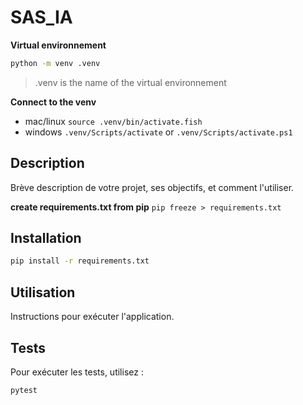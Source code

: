 # SAS_IA 
**Virtual environnement**
```bash
python -m venv .venv
```
> .venv is the name of the virtual environnement 

**Connect to the venv** 

- mac/linux
`source .venv/bin/activate.fish`
- windows
`.venv/Scripts/activate` or `.venv/Scripts/activate.ps1` 

## Description 
Brève description de votre projet, ses objectifs, et comment l'utiliser. 

**create requirements.txt from pip**
`pip freeze > requirements.txt`

## Installation 
```bash 
pip install -r requirements.txt 
``` 
 
## Utilisation 
Instructions pour exécuter l'application. 
 
## Tests 
Pour exécuter les tests, utilisez : 
```bash 
pytest 
``` 
